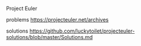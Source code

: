 Project Euler

problems
<https://projecteuler.net/archives>

solutions
<https://github.com/luckytoilet/projecteuler-solutions/blob/master/Solutions.md>
